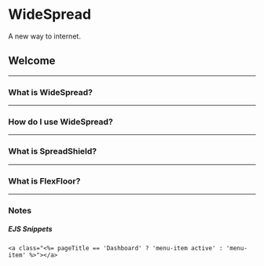 # WideSpread
A new way to internet.


## Welcome

-----


### What is WideSpread?
-----

### How do I use WideSpread?
-----

### What is SpreadShield?
-----

### What is FlexFloor?
-----




### Notes

##### EJS Snippets


    <a class="<%= pageTitle == 'Dashboard' ? 'menu-item active' : 'menu-item' %>"></a>



    


    

